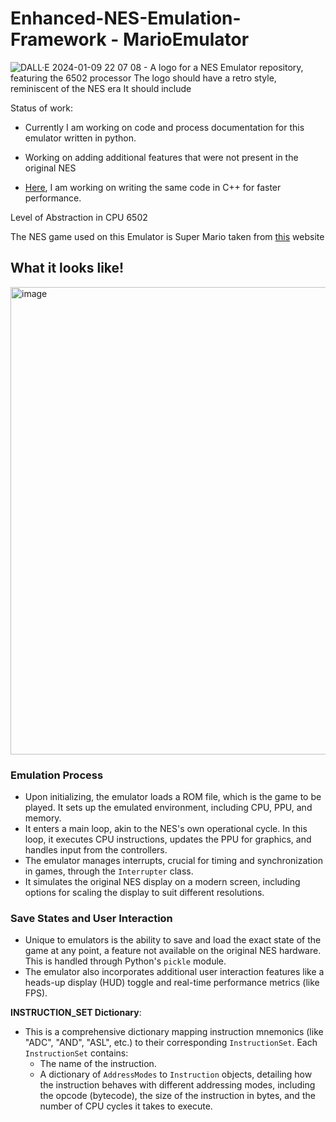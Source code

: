 # Enhanced-NES-Emulation-Framework - MarioEmulator

![DALL·E 2024-01-09 22 07 08 - A logo for a NES Emulator repository, featuring the 6502 processor  The logo should have a retro style, reminiscent of the NES era  It should include ](https://github.com/dwipddalal/Enhanced-NES-Emulation-Framework/assets/91228207/01482431-ebb0-4d21-a07b-861c8d64bb72)


Status of work:
- Currently I am working on code and process documentation for this emulator written in python.
- Working on adding additional features that were not present in the original NES
  
- [Here](https://github.com/dwipddalal/C-emulator), I am working on writing the same code in C++ for faster performance.

Level of Abstraction in CPU 6502


The NES game used on this Emulator is Super Mario taken from [this](https://www.nesfiles.com/NES/Super_Mario_Bros/) website

## What it looks like!
<img width="748" alt="image" src="https://github.com/dwipddalal/Enhanced-NES-Emulation-Framework/assets/91228207/29fc1cef-4ea3-409c-baa5-e18b418bb229">


### Emulation Process

- Upon initializing, the emulator loads a ROM file, which is the game to be played. It sets up the emulated environment, including CPU, PPU, and memory.
- It enters a main loop, akin to the NES's own operational cycle. In this loop, it executes CPU instructions, updates the PPU for graphics, and handles input from the controllers.
- The emulator manages interrupts, crucial for timing and synchronization in games, through the `Interrupter` class.
- It simulates the original NES display on a modern screen, including options for scaling the display to suit different resolutions.

### Save States and User Interaction

- Unique to emulators is the ability to save and load the exact state of the game at any point, a feature not available on the original NES hardware. This is handled through Python's `pickle` module.
- The emulator also incorporates additional user interaction features like a heads-up display (HUD) toggle and real-time performance metrics (like FPS).

**INSTRUCTION_SET Dictionary**:
   - This is a comprehensive dictionary mapping instruction mnemonics (like "ADC", "AND", "ASL", etc.) to their corresponding `InstructionSet`. Each `InstructionSet` contains:
     - The name of the instruction.
     - A dictionary of `AddressModes` to `Instruction` objects, detailing how the instruction behaves with different addressing modes, including the opcode (bytecode), the size of the instruction in bytes, and the number of CPU cycles it takes to execute.



